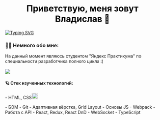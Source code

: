 <h1 style="color:black" align="center">Приветствую, меня зовут Владислав 🌚</h1>
<a href="https://git.io/typing-svg"><img src="https://readme-typing-svg.herokuapp.com?font=Pixelify+Sans&size=25&duration=6000&pause=1500&color=7C3CFF&center=true&width=900&lines=%D0%9D%D0%B0%D1%87%D0%B8%D0%BD%D0%B0%D1%8E%D1%89%D0%B8%D0%B9+%D0%B2%D0%B5%D0%B1-%D1%80%D0%B0%D0%B7%D1%80%D0%B0%D0%B1%D0%BE%D1%82%D1%87%D0%B8%D0%BA+.+.+." alt="Typing SVG" /></a>

<h3>💂‍♂️ Немного обо мне:</h3>
На данный момент являюсь студентом "Яндекс Практикума" по специальности разработчика полного цикла :)
<br></br>
<img src="https://www.codewars.com/users/l1v9l9s7l/badges/small">
<h4>🪐 Стек изученных технологий:</h4>

<p>- HTML, CSS<img padding-top="10px" height="20px" src="https://img.shields.io/badge/html5-%23E34F26.svg?style=for-the-badge&logo=html5&logoColor=white"></p>
- БЭМ
- Git
- Адаптивная вёрстка, Grid Layout
- Основы JS
- Webpack
- Работа с API
- React, Redux, React DnD
- WebSocket
- TypeScript


